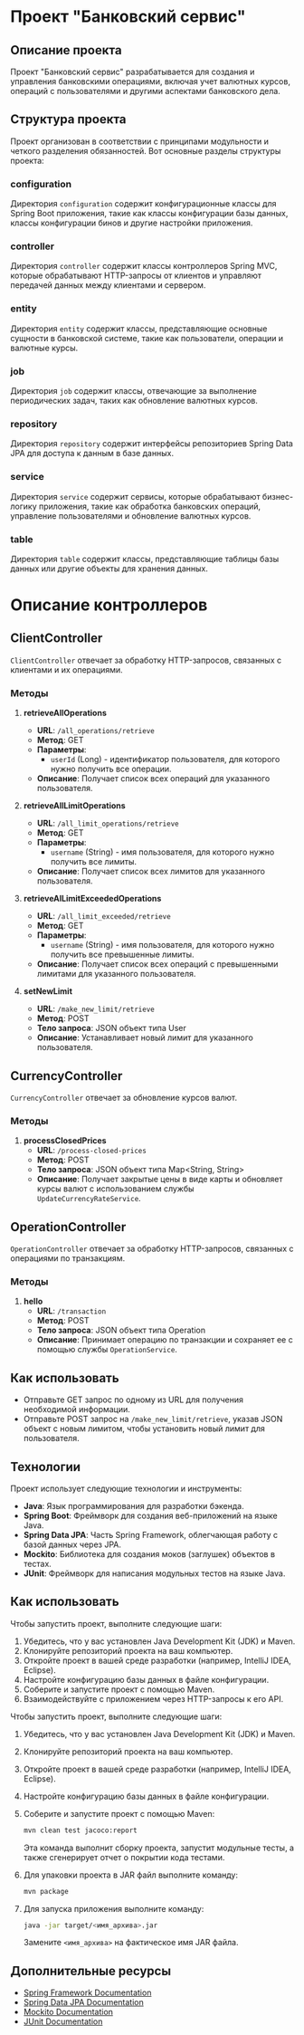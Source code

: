 # Проект "Банковский сервис"

## Описание проекта
Проект "Банковский сервис" разрабатывается для создания и управления банковскими операциями, включая учет валютных курсов, операций с пользователями и другими аспектами банковского дела.

## Структура проекта
Проект организован в соответствии с принципами модульности и четкого разделения обязанностей. Вот основные разделы структуры проекта:

### configuration
Директория `configuration` содержит конфигурационные классы для Spring Boot приложения, такие как классы конфигурации базы данных, классы конфигурации бинов и другие настройки приложения.

### controller
Директория `controller` содержит классы контроллеров Spring MVC, которые обрабатывают HTTP-запросы от клиентов и управляют передачей данных между клиентами и сервером.

### entity
Директория `entity` содержит классы, представляющие основные сущности в банковской системе, такие как пользователи, операции и валютные курсы.

### job
Директория `job` содержит классы, отвечающие за выполнение периодических задач, таких как обновление валютных курсов.

### repository
Директория `repository` содержит интерфейсы репозиториев Spring Data JPA для доступа к данным в базе данных.

### service
Директория `service` содержит сервисы, которые обрабатывают бизнес-логику приложения, такие как обработка банковских операций, управление пользователями и обновление валютных курсов.

### table
Директория `table` содержит классы, представляющие таблицы базы данных или другие объекты для хранения данных.

# Описание контроллеров

## ClientController
`ClientController` отвечает за обработку HTTP-запросов, связанных с клиентами и их операциями.

### Методы
1. **retrieveAllOperations**
   - **URL**: `/all_operations/retrieve`
   - **Метод**: GET
   - **Параметры**:
      - `userId` (Long) - идентификатор пользователя, для которого нужно получить все операции.
   - **Описание**: Получает список всех операций для указанного пользователя.

2. **retrieveAllLimitOperations**
   - **URL**: `/all_limit_operations/retrieve`
   - **Метод**: GET
   - **Параметры**:
      - `username` (String) - имя пользователя, для которого нужно получить все лимиты.
   - **Описание**: Получает список всех лимитов для указанного пользователя.

3. **retrieveAlLimitExceededOperations**
   - **URL**: `/all_limit_exceeded/retrieve`
   - **Метод**: GET
   - **Параметры**:
      - `username` (String) - имя пользователя, для которого нужно получить все превышенные лимиты.
   - **Описание**: Получает список всех операций с превышенными лимитами для указанного пользователя.

4. **setNewLimit**
   - **URL**: `/make_new_limit/retrieve`
   - **Метод**: POST
   - **Тело запроса**: JSON объект типа User
   - **Описание**: Устанавливает новый лимит для указанного пользователя.

## CurrencyController
`CurrencyController` отвечает за обновление курсов валют.

### Методы

1. **processClosedPrices**
   - **URL**: `/process-closed-prices`
   - **Метод**: POST
   - **Тело запроса**: JSON объект типа Map<String, String>
   - **Описание**: Получает закрытые цены в виде карты и обновляет курсы валют с использованием службы `UpdateCurrencyRateService`.

## OperationController
`OperationController` отвечает за обработку HTTP-запросов, связанных с операциями по транзакциям.

### Методы

1. **hello**
   - **URL**: `/transaction`
   - **Метод**: POST
   - **Тело запроса**: JSON объект типа Operation
   - **Описание**: Принимает операцию по транзакции и сохраняет ее с помощью службы `OperationService`.


## Как использовать
- Отправьте GET запрос по одному из URL для получения необходимой информации.
- Отправьте POST запрос на `/make_new_limit/retrieve`, указав JSON объект с новым лимитом, чтобы установить новый лимит для пользователя.

## Технологии
Проект использует следующие технологии и инструменты:

- **Java**: Язык программирования для разработки бэкенда.
- **Spring Boot**: Фреймворк для создания веб-приложений на языке Java.
- **Spring Data JPA**: Часть Spring Framework, облегчающая работу с базой данных через JPA.
- **Mockito**: Библиотека для создания моков (заглушек) объектов в тестах.
- **JUnit**: Фреймворк для написания модульных тестов на языке Java.

## Как использовать
Чтобы запустить проект, выполните следующие шаги:

1. Убедитесь, что у вас установлен Java Development Kit (JDK) и Maven.
2. Клонируйте репозиторий проекта на ваш компьютер.
3. Откройте проект в вашей среде разработки (например, IntelliJ IDEA, Eclipse).
4. Настройте конфигурацию базы данных в файле конфигурации.
5. Соберите и запустите проект с помощью Maven.
6. Взаимодействуйте с приложением через HTTP-запросы к его API.

Чтобы запустить проект, выполните следующие шаги:

1. Убедитесь, что у вас установлен Java Development Kit (JDK) и Maven.
2. Клонируйте репозиторий проекта на ваш компьютер.
3. Откройте проект в вашей среде разработки (например, IntelliJ IDEA, Eclipse).
4. Настройте конфигурацию базы данных в файле конфигурации.
5. Соберите и запустите проект с помощью Maven:

    ```bash
    mvn clean test jacoco:report
    ```

   Эта команда выполнит сборку проекта, запустит модульные тесты, а также сгенерирует отчет о покрытии кода тестами.

6. Для упаковки проекта в JAR файл выполните команду:

    ```bash
    mvn package
    ```

7. Для запуска приложения выполните команду:

    ```bash
    java -jar target/<имя_архива>.jar
    ```

   Замените `<имя_архива>` на фактическое имя JAR файла.

## Дополнительные ресурсы
- [Spring Framework Documentation](https://spring.io/projects/spring-framework)
- [Spring Data JPA Documentation](https://spring.io/projects/spring-data-jpa)
- [Mockito Documentation](https://site.mockito.org/)
- [JUnit Documentation](https://junit.org/junit5/docs/current/user-guide/)
